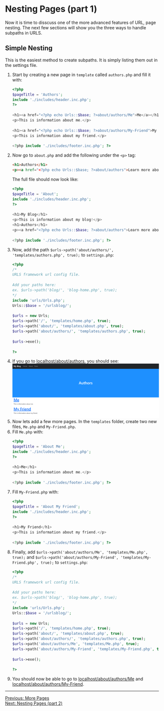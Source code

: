 # Nesting Pages (part 1)
Now it is time to disscuss one of the more advanced features of URL, page nesting. The next few sections will show you the three ways to handle subpaths in URLS.

## Simple Nesting
This is the easiest method to create subpaths. It is simply listing them out in the settings file.
1. Start by creating a new page in `template` called `authors.php` and fill it with:
   ```PHP
   <?php
   $pageTitle = 'Authors';
   include './includes/header.inc.php';
   ?>
   
   <h1><a href="<?php echo Urls::$base; ?>about/authors/Me">Me</a></h1>
   <p>This is information about me.</p>
   
   <h1><a href="<?php echo Urls::$base; ?>about/authors/My-Friend">My Friend</a></h1>
   <p>This is information about my friend.</p>
   
   <?php include './includes/footer.inc.php'; ?>
   ```
2. Now go to `about.php` and add the following under the `<p>` tag:
   ```HTML
   <h1>Authors</h1>
   <p><a href="<?php echo Urls::$base; ?>about/authors">Learn more about the authors!<a></p>
   ```
   The full file should now look like:
   ```PHP
   <?php
   $pageTitle = 'About';
   include './includes/header.inc.php';
   ?>
   
   <h1>My Blog</h1>
   <p>This is information about my blog!</p>
   <h1>Authors</h1>
   <p><a href="<?php echo Urls::$base; ?>about/authors">Learn more about the authors!<a></p>
   
   <?php include './includes/footer.inc.php'; ?>
   ```
3. Now, add the path `$urls->path('about/authors/', 'templates/authors.php', true);` to `settings.php`:
   ```PHP
   <?php
   /*
   URLS framework url config file.
   
   Add your paths here:
   ex. $urls->path('blog/', 'blog-home.php', true);
   */
   include 'urls/Urls.php';
   Urls::$base = '/urlsblog/';
   
   $urls = new Urls;
   $urls->path('/', 'templates/home.php', true);
   $urls->path('about/', 'templates/about.php', true);
   $urls->path('about/authors/', 'templates/authors.php', true);
   
   $urls->exe();
   
   ?>
   ```
4. If you go to [localhost/about/authors](http://localhost/about/authors), you should see:
   <picture>
       <img alt="Output" src="assets/authors_tutorial.png">
   </picture>
5. Now lets add a few more pages. In the `templates` folder, create two new files, `Me.php` and `My-Friend.php`.
6. Fill `Me.php` with:
   ```PHP
   <?php
   $pageTitle = 'About Me';
   include './includes/header.inc.php';
   ?>
   
   <h1>Me</h1>
   <p>This is information about me.</p>
   
   <?php include './includes/footer.inc.php'; ?>
   ```
7. Fill `My-Friend.php` with:
   ```PHP
   <?php
   $pageTitle = 'About My Friend';
   include './includes/header.inc.php';
   ?>
   
   <h1>My Friend</h1>
   <p>This is information about my friend.</p>
   
   <?php include './includes/footer.inc.php'; ?>
   ```
8. Finally, add `$urls->path('about/authors/Me', 'templates/Me.php', true);` and `$urls->path('about/authors/My-Friend', 'templates/My-Friend.php', true);` to `settings.php`:
   ```PHP
   <?php
   /*
   URLS framework url config file.
   
   Add your paths here:
   ex. $urls->path('blog/', 'blog-home.php', true);
   */
   include 'urls/Urls.php';
   Urls::$base = '/urlsblog/';
   
   $urls = new Urls;
   $urls->path('/', 'templates/home.php', true);
   $urls->path('about/', 'templates/about.php', true);
   $urls->path('about/authors/', 'templates/authors.php', true);
   $urls->path('about/authors/Me', 'templates/Me.php', true);
   $urls->path('about/authors/My-Friend', 'templates/My-Friend.php', true);
   
   $urls->exe();
   
   ?>
   ```
9. You should now be able to go to [localhost/about/authors/Me](http://localhost/about/authors/Me) and [localhost/about/authors/My-Friend](http://localhost/about/authors/My-Friend).
___
[Previous: More Pages](pages.md)  
[Next: Nesting Pages (part 2)](nesting_p2.md)
